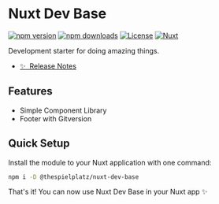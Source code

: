 # Nuxt Dev Base

[![npm version][npm-version-src]][npm-version-href]
[![npm downloads][npm-downloads-src]][npm-downloads-href]
[![License][license-src]][license-href]
[![Nuxt][nuxt-src]][nuxt-href]

Development starter for doing amazing things.

- [✨ &nbsp;Release Notes](/CHANGELOG.md)

## Features

- Simple Component Library
- Footer with Gitversion

## Quick Setup

Install the module to your Nuxt application with one command:

```bash
npm i -D @thespielplatz/nuxt-dev-base
```

That's it! You can now use Nuxt Dev Base in your Nuxt app ✨

<!-- Badges -->
[npm-version-src]: https://img.shields.io/npm/v/@thespielplatz/nuxt-dev-base/latest.svg?style=flat&colorA=020420&colorB=00DC82
[npm-version-href]: https://npmjs.com/package/@thespielplatz/nuxt-dev-base

[npm-downloads-src]: https://img.shields.io/npm/dm/@thespielplatz/nuxt-dev-base.svg?style=flat&colorA=020420&colorB=00DC82
[npm-downloads-href]: https://npm.chart.dev/@thespielplatz/nuxt-dev-base

[license-src]: https://img.shields.io/npm/l/@thespielplatz/nuxt-dev-base.svg?style=flat&colorA=020420&colorB=00DC82
[license-href]: https://npmjs.com/package/@thespielplatz/nuxt-dev-base

[nuxt-src]: https://img.shields.io/badge/Nuxt-020420?logo=nuxt.js
[nuxt-href]: https://nuxt.com
